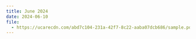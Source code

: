 ```yaml
---
title: June 2024
date: 2024-06-10
file:
  - https://ucarecdn.com/abd7c104-231a-42f7-8c22-aaba07dcb686/sample.pdf
---
```

